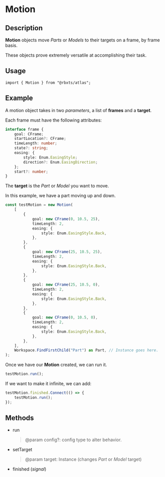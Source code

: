 # Motion

## Description
__Motion__ objects move *Parts* or *Models* to their targets on a frame, by frame basis.

These objects prove extremely versatile at accomplishing their task.

## Usage
```
import { Motion } from "@rbxts/atlas";
```

## Example
A motion object takes in two *parameters*, a list of __frames__ and a __target__.

Each frame must have the following attributes:
```typescript
interface frame {
	goal: CFrame;
	startLocation?: CFrame;
	timeLength: number;
	state?: string;
	easing: {
		style: Enum.EasingStyle;
		direction?: Enum.EasingDirection;
	};
	start?: number;
}
```
The __target__ is the *Part* or *Model* you want to move.

In this example, we have a part moving up and down.
```typescript
const testMotion = new Motion(
	[
		{
			goal: new CFrame(0, 10.5, 25),
			timeLength: 2,
			easing: {
				style: Enum.EasingStyle.Back,
			},
		},
		{
			goal: new CFrame(25, 10.5, 25),
			timeLength: 2,
			easing: {
				style: Enum.EasingStyle.Back,
			},
		},
		{
			goal: new CFrame(25, 10.5, 0),
			timeLength: 2,
			easing: {
				style: Enum.EasingStyle.Back,
			},
		},
		{
			goal: new CFrame(0, 10.5, 0),
			timeLength: 2,
			easing: {
				style: Enum.EasingStyle.Back,
			},
		},
	],
	Workspace.FindFirstChild("Part") as Part, // Instance goes here.
);
```
Once we have our __Motion__ created, we can run it.
```typescript
testMotion.run();
```
If we want to make it infinite, we can add:
```typescript
testMotion.finished.Connect(() => {
    testMotion.run();
});
```
## Methods
- run
    > @param config?: config type to alter behavior.

- setTarget
    > @param target: Instance (changes *Part* or *Model* target)
- finished (*signal*)